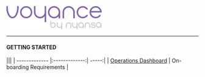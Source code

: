 ![](voyance-logo.png)


---

#### GETTING STARTED
|||
| ------------- |:-------------:| -----:|
| <a href="https://adarshseetharam.gitbooks.io/voyance/content/voyance/Operations%20Dashboard.html">Operations Dashboard</a> | On-boarding Requirements |
